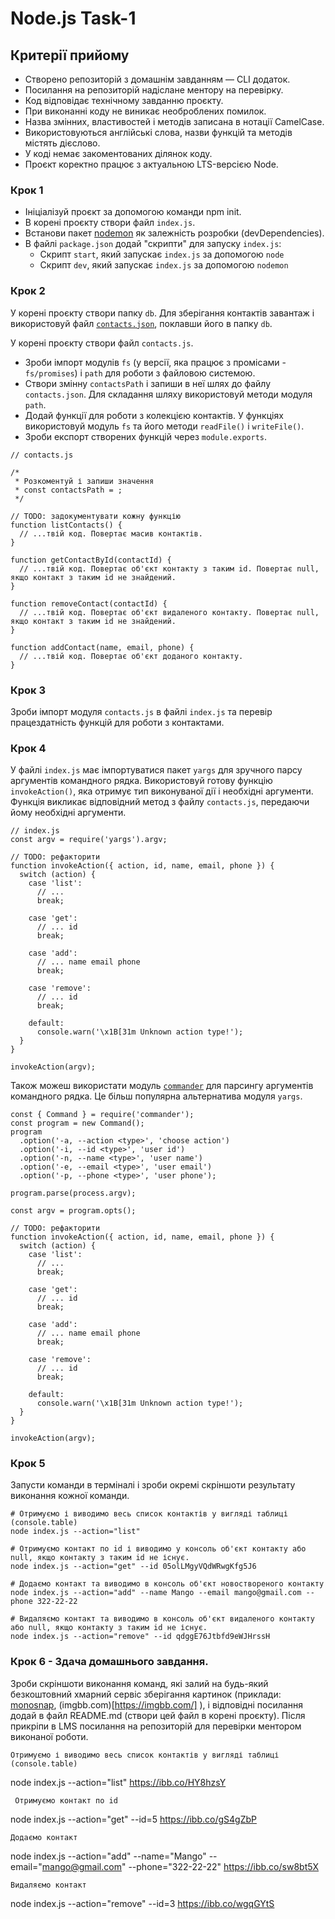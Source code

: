 # Node.js Task-1

## Критерії прийому

- Створено репозиторій з домашнім завданням — CLI додаток.
- Посилання на репозиторій надіслане ментору на перевірку.
- Код відповідає технічному завданню проєкту.
- При виконанні коду не виникає необроблених помилок.
- Назва змінних, властивостей і методів записана в нотації СamelCase.
- Використовуються англійські слова, назви функцій та методів містять дієслово.
- У коді немає закоментованих ділянок коду.
- Проєкт коректно працює з актуальною LTS-версією Node.

### Крок 1

- Ініціалізуй проєкт за допомогою команди npm init.
- В корені проєкту створи файл `index.js`.
- Встанови пакет [nodemon](https://www.npmjs.com/package/nodemon) як залежність розробки
  (devDependencies).
- В файлі `package.json` додай "скрипти" для запуску `index.js`:
  - Скрипт `start`, який запускає `index.js` за допомогою `node`
  - Скрипт `dev`, який запускає `index.js` за допомогою `nodemon`

### Крок 2

У корені проєкту створи папку `db`. Для зберігання контактів завантаж і використовуй файл
[`contacts.json`](https://github.com/goitacademy/nodejs-homework/blob/master/homework-01/contacts.json),
поклавши його в папку `db`.

У корені проєкту створи файл `contacts.js`.

- Зроби імпорт модулів `fs` (у версії, яка працює з промісами - `fs/promises`) і `path` для роботи з
  файловою системою.
- Створи змінну `contactsPath` і запиши в неї шлях до файлу `contacts.json`. Для складання шляху
  використовуй методи модуля `path`.
- Додай функції для роботи з колекцією контактів. У функціях використовуй модуль `fs` та його методи
  `readFile()` і `writeFile()`.
- Зроби експорт створених функцій через `module.exports`.

```
// contacts.js

/*
 * Розкоментуй і запиши значення
 * const contactsPath = ;
 */

// TODO: задокументувати кожну функцію
function listContacts() {
  // ...твій код. Повертає масив контактів.
}

function getContactById(contactId) {
  // ...твій код. Повертає об'єкт контакту з таким id. Повертає null, якщо контакт з таким id не знайдений.
}

function removeContact(contactId) {
  // ...твій код. Повертає об'єкт видаленого контакту. Повертає null, якщо контакт з таким id не знайдений.
}

function addContact(name, email, phone) {
  // ...твій код. Повертає об'єкт доданого контакту.
}
```

### Крок 3

Зроби імпорт модуля `contacts.js` в файлі `index.js` та перевір працездатність функцій для роботи з
контактами.

### Крок 4

У файлі `index.js` має імпортуватися пакет `yargs` для зручного парсу аргументів командного рядка.
Використовуй готову функцію `invokeAction()`, яка отримує тип виконуваної дії і необхідні аргументи.
Функція викликає відповідний метод з файлу `contacts.js`, передаючи йому необхідні аргументи.

```
// index.js
const argv = require('yargs').argv;

// TODO: рефакторити
function invokeAction({ action, id, name, email, phone }) {
  switch (action) {
    case 'list':
      // ...
      break;

    case 'get':
      // ... id
      break;

    case 'add':
      // ... name email phone
      break;

    case 'remove':
      // ... id
      break;

    default:
      console.warn('\x1B[31m Unknown action type!');
  }
}

invokeAction(argv);
```

Також можеш використати модуль [`commander`](https://www.npmjs.com/package/commander) для парсингу
аргументів командного рядка. Це більш популярна альтернатива модуля `yargs`.

```
const { Command } = require('commander');
const program = new Command();
program
  .option('-a, --action <type>', 'choose action')
  .option('-i, --id <type>', 'user id')
  .option('-n, --name <type>', 'user name')
  .option('-e, --email <type>', 'user email')
  .option('-p, --phone <type>', 'user phone');

program.parse(process.argv);

const argv = program.opts();

// TODO: рефакторити
function invokeAction({ action, id, name, email, phone }) {
  switch (action) {
    case 'list':
      // ...
      break;

    case 'get':
      // ... id
      break;

    case 'add':
      // ... name email phone
      break;

    case 'remove':
      // ... id
      break;

    default:
      console.warn('\x1B[31m Unknown action type!');
  }
}

invokeAction(argv);
```

### Крок 5

Запусти команди в терміналі і зроби окремі скріншоти результату виконання кожної команди.

```
# Отримуємо і виводимо весь список контактів у вигляді таблиці (console.table)
node index.js --action="list"

# Отримуємо контакт по id і виводимо у консоль об'єкт контакту або null, якщо контакту з таким id не існує.
node index.js --action="get" --id 05olLMgyVQdWRwgKfg5J6

# Додаємо контакт та виводимо в консоль об'єкт новоствореного контакту
node index.js --action="add" --name Mango --email mango@gmail.com --phone 322-22-22

# Видаляємо контакт та виводимо в консоль об'єкт видаленого контакту або null, якщо контакту з таким id не існує.
node index.js --action="remove" --id qdggE76Jtbfd9eWJHrssH
```

### Крок 6 - Здача домашнього завдання.

Зроби скріншоти виконання команд, які залий на будь-який безкоштовний хмарний сервіс зберігання
картинок (приклади: [monosnap](https://monosnap.com/), (imgbb.com)[https://imgbb.com/] ), і
відповідні посилання додай в файл README.md (створи цей файл в корені проєкту). Після прикріпи в LMS
посилання на репозиторій для перевірки ментором виконаної роботи.

```
Отримуємо і виводимо весь список контактів у вигляді таблиці (console.table)
```

node index.js --action="list"
https://ibb.co/HY8hzsY

```
 Отримуємо контакт по id
```

node index.js --action="get" --id=5
https://ibb.co/gS4gZbP

```
Додаємо контакт
```

node index.js --action="add" --name="Mango" --email="mango@gmail.com" --phone="322-22-22"
https://ibb.co/sw8bt5X

```
Видаляємо контакт
```

node index.js --action="remove" --id=3
https://ibb.co/wgqGYtS
